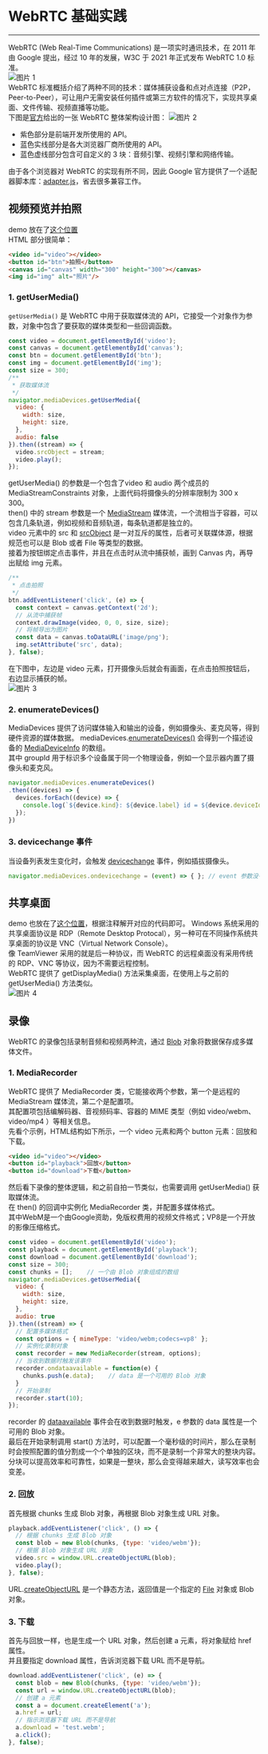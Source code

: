 # WebRTC 基础实践  
--- 
WebRTC (Web Real-Time Communications) 是一项实时通讯技术，在 2011 年由 Google 提出，经过 10 年的发展，W3C 于 2021 年正式发布 WebRTC 1.0 标准。  
![图片 1](WebRTC%20%E5%9F%BA%E7%A1%80%E5%AE%9E%E8%B7%B5/1.png)  
WebRTC 标准概括介绍了两种不同的技术：媒体捕获设备和点对点连接（P2P，Peer-to-Peer），可让用户无需安装任何插件或第三方软件的情况下，实现共享桌面、文件传输、视频直播等功能。  
下图是[官方](https://webrtc.github.io/webrtc-org/architecture/)给出的一张 WebRTC 整体架构设计图：
![图片 2](WebRTC%20%E5%9F%BA%E7%A1%80%E5%AE%9E%E8%B7%B5/2.png)  
- 紫色部分是前端开发所使用的 API。
- 蓝色实线部分是各大浏览器厂商所使用的 API。
- 蓝色虚线部分包含可自定义的 3 块：音频引擎、视频引擎和网络传输。  

由于各个浏览器对 WebRTC 的实现有所不同，因此 Google 官方提供了一个适配器脚本库：[adapter.js](https://github.com/webrtc/adapter/)，省去很多兼容工作。
## 视频预览并拍照  
demo 放在了[这个位置](WebRTC%20基础实践/demo.html)  
HTML 部分很简单：
```html
<video id="video"></video>
<button id="btn">拍照</button>
<canvas id="canvas" width="300" height="300"></canvas>
<img id="img" alt="照片"/>
```  
### 1. getUserMedia()  
`getUserMedia()` 是 WebRTC 中用于获取媒体流的 API，它接受一个对象作为参数，对象中包含了要获取的媒体类型和一些回调函数。  
```javascript
const video = document.getElementById('video');
const canvas = document.getElementById('canvas');
const btn = document.getElementById('btn');
const img = document.getElementById('img');
const size = 300;
/**
 * 获取媒体流
 */
navigator.mediaDevices.getUserMedia({ 
  video: {
    width: size, 
    height: size,
  }, 
  audio: false 
}).then((stream) => {
  video.srcObject = stream;
  video.play();
});
```  
getUserMedia() 的参数是一个包含了video 和 audio 两个成员的 MediaStreamConstraints 对象，上面代码将摄像头的分辨率限制为 300 x 300。  
then() 中的 stream 参数是一个 [MediaStream](https://developer.mozilla.org/zh-CN/docs/Web/API/MediaStream) 媒体流，一个流相当于容器，可以包含几条轨道，例如视频和音频轨道，每条轨道都是独立的。  
video 元素中的 src 和 [srcObject](https://developer.mozilla.org/zh-CN/docs/Web/API/HTMLMediaElement/srcObject) 是一对互斥的属性，后者可关联媒体源，根据规范也可以是 Blob 或者 File 等类型的数据。  
接着为按钮绑定点击事件，并且在点击时从流中捕获帧，画到 Canvas 内，再导出赋给 img 元素。  
```javascript
/**
 * 点击拍照
 */
btn.addEventListener('click', (e) => {
  const context = canvas.getContext('2d');
  // 从流中捕获帧
  context.drawImage(video, 0, 0, size, size);
  // 将帧导出为图片
  const data = canvas.toDataURL('image/png');
  img.setAttribute('src', data);
}, false);
```  
在下图中，左边是 video 元素，打开摄像头后就会有画面，在点击拍照按钮后，右边显示捕获的帧。  
![图片 3](WebRTC%20%E5%9F%BA%E7%A1%80%E5%AE%9E%E8%B7%B5/3.jpg)  
### 2. enumerateDevices()
MediaDevices 提供了访问媒体输入和输出的设备，例如摄像头、麦克风等，得到硬件资源的媒体数据。
mediaDevices.[enumerateDevices()](https://developer.mozilla.org/zh-CN/docs/Web/API/MediaDevices/enumerateDevices) 会得到一个描述设备的 [MediaDeviceInfo](https://developer.mozilla.org/en-US/docs/Web/API/MediaDeviceInfo) 的数组。  
其中 groupId 用于标识多个设备属于同一个物理设备，例如一个显示器内置了摄像头和麦克风。  
```javascript
navigator.mediaDevices.enumerateDevices()
.then((devices) => {
  devices.forEach((device) => {
    console.log(`${device.kind}: ${device.label} id = ${device.deviceId}`);
  });
})
```
### 3. devicechange 事件
当设备列表发生变化时，会触发 [devicechange](https://developer.mozilla.org/zh-CN/docs/Web/API/MediaDevices/ondevicechange) 事件，例如插拔摄像头。  
```javascript
navigator.mediaDevices.ondevicechange = (event) => { }; // event 参数没有附加任何特殊的属性。
```
## 共享桌面  
demo 也放在了[这个位置](WebRTC%20基础实践/demo.html)，根据注释解开对应的代码即可。
Windows 系统采用的共享桌面协议是 RDP（Remote Desktop Protocal），另一种可在不同操作系统共享桌面的协议是 VNC（Virtual Network Console）。  
像 TeamViewer 采用的就是后一种协议，而 WebRTC 的远程桌面没有采用传统的 RDP、VNC 等协议，因为不需要远程控制。  
WebRTC 提供了 getDisplayMedia() 方法采集桌面，在使用上与之前的 getUserMedia() 方法类似。  
![图片 4](WebRTC%20%E5%9F%BA%E7%A1%80%E5%AE%9E%E8%B7%B5/4.jpg)
## 录像  
WebRTC 的录像包括录制音频和视频两种流，通过 [Blob](https://developer.mozilla.org/zh-CN/docs/Web/API/Blob) 对象将数据保存成多媒体文件。  
### 1. MediaRecorder  
WebRTC 提供了 MediaRecorder 类，它能接收两个参数，第一个是远程的 MediaStream 媒体流，第二个是配置项。  
其配置项包括编解码器、音视频码率、容器的 MIME 类型（例如 video/webm、video/mp4 ）等相关信息。  
先看个示例，HTML结构如下所示，一个 video 元素和两个 button 元素：回放和下载。  
```html
<video id="video"></video>
<button id="playback">回放</button>
<button id="download">下载</button>
```
然后看下录像的整体逻辑，和之前自拍一节类似，也需要调用 getUserMedia() 获取媒体流。  
在 then() 的回调中实例化 MediaRecorder 类，并配置多媒体格式。  
其中WebM是一个由Google资助，免版权费用的视频文件格式；VP8是一个开放的影像压缩格式。  
```javascript
const video = document.getElementById('video');
const playback = document.getElementById('playback');
const download = document.getElementById('download');
const size = 300;
const chunks = [];    // 一个由 Blob 对象组成的数组
navigator.mediaDevices.getUserMedia({ 
  video: {
    width: size, 
    height: size,
  }, 
  audio: true 
}).then((stream) => {
  // 配置多媒体格式
  const options = { mimeType: 'video/webm;codecs=vp8' };
  // 实例化录制对象
  const recorder = new MediaRecorder(stream, options);
  // 当收到数据时触发该事件
  recorder.ondataavailable = function(e) {
    chunks.push(e.data);    // data 是一个可用的 Blob 对象  
  }
  // 开始录制
  recorder.start(10);
});
```
recorder 的 [dataavailable](https://developer.mozilla.org/zh-CN/docs/Web/API/MediaRecorder/dataavailable_event) 事件会在收到数据时触发，e 参数的 data 属性是一个可用的 Blob 对象。  
最后在开始录制调用 start() 方法时，可以配置一个毫秒级的时间片，那么在录制时会按照配置的值分割成一个个单独的区块，而不是录制一个非常大的整块内容。  
分块可以提高效率和可靠性，如果是一整块，那么会变得越来越大，读写效率也会变差。  
### 2. 回放  
首先根据 chunks 生成 Blob 对象，再根据 Blob 对象生成 URL 对象。  
```javascript
playback.addEventListener('click', () => {
  // 根据 chunks 生成 Blob 对象
  const blob = new Blob(chunks, {type: 'video/webm'});
  // 根据 Blob 对象生成 URL 对象
  video.src = window.URL.createObjectURL(blob);
  video.play();
}, false);
```
URL.[createObjectURL](https://developer.mozilla.org/zh-CN/docs/Web/API/URL/createObjectURL) 是一个静态方法，返回值是一个指定的 [File](https://developer.mozilla.org/zh-CN/docs/Web/API/File) 对象或 Blob 对象。
### 3. 下载
首先与回放一样，也是生成一个 URL 对象，然后创建 a 元素，将对象赋给 href 属性。  
并且要指定 download 属性，告诉浏览器下载 URL 而不是导航。  
```javascript
download.addEventListener('click', (e) => {
  const blob = new Blob(chunks, {type: 'video/webm'});
  const url = window.URL.createObjectURL(blob);
  // 创建 a 元素
  const a = document.createElement('a');
  a.href = url;
  // 指示浏览器下载 URL 而不是导航
  a.download = 'test.webm';
  a.click();
}, false);
```

